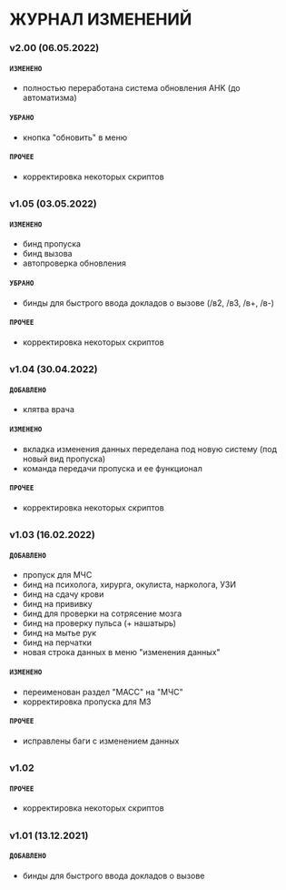 # ЖУРНАЛ ИЗМЕНЕНИЙ


### v2.00 (06.05.2022)
#### `ИЗМЕНЕНО`
- полностью переработана система обновления AHK (до автоматизма)
#### `УБРАНО`
- кнопка "обновить" в меню
#### `ПРОЧЕЕ`
- корректировка некоторых скриптов
##

### v1.05 (03.05.2022)
#### `ИЗМЕНЕНО`
- бинд пропуска
- бинд вызова
- автопроверка обновления
#### `УБРАНО`
- бинды для быстрого ввода докладов о вызове (/в2, /в3, /в+, /в-)
#### `ПРОЧЕЕ`
- корректировка некоторых скриптов
##

### v1.04 (30.04.2022)
#### `ДОБАВЛЕНО`
- клятва врача
#### `ИЗМЕНЕНО`
- вкладка изменения данных переделана под новую систему (под новый вид пропуска)
- команда передачи пропуска и ее функционал
#### `ПРОЧЕЕ`
- корректировка некоторых скриптов
##

### v1.03 (16.02.2022)
#### `ДОБАВЛЕНО`
- пропуск для МЧС
- бинд на психолога, хирурга, окулиста, нарколога, УЗИ
- бинд на сдачу крови
- бинд на прививку
- бинд для проверки на сотрясение мозга
- бинд на проверку пульса (+ нашатырь)
- бинд на мытье рук
- бинд на перчатки
- новая строка данных в меню "изменения данных"
#### `ИЗМЕНЕНО`
- переименован раздел "МАСС" на "МЧС"
- корректировка пропуска для МЗ
#### `ПРОЧЕЕ`
- исправлены баги с изменением данных
##

### v1.02
#### `ПРОЧЕЕ`
- корректировка некоторых скриптов
##

### v1.01 (13.12.2021)
#### `ДОБАВЛЕНО`
- бинды для быстрого ввода докладов о вызове
